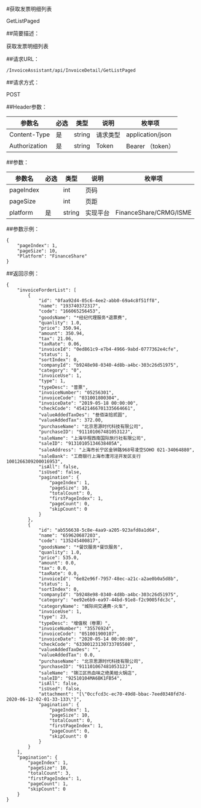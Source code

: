 #获取发票明细列表

GetListPaged

##简要描述：

获取发票明细列表

##请求URL：

    /InvoiceAssistant/api/InvoiceDetail/GetListPaged

##请求方式：

POST

##Header参数：

|  参数名 | 必选  | 类型  | 说明  | 枚举项  |
| ------------ | ------------ | ------------ | ------------ | ------------|
| Content-Type  |  是 | string  |  请求类型 | application/json|
| Authorization  |  是 | string  |  Token | Bearer （token）|

##参数：

|  参数名 | 必选  | 类型  | 说明  | 枚举项  |
| ------------ | ------------ | ------------ | ------------ | ------------|
| pageIndex  |   | int  | 页码 ||
| pageSize  |  | int  | 页距 ||
| platform  | 是  | string  | 实现平台 | FinanceShare/CRMG/ISME|

##参数示例：

    {
        "pageIndex": 1,
        "pageSize": 10,
        "Platform": "FinanceShare"
    }

##返回示例：

    {
        "invoiceForderList": [
            {
                "id": "0faa92d4-05c6-4ee2-abb0-69a4c8f51ff8",
                "name": "193740372317",
                "code": "166065256453",
                "goodsName": "*经纪代理服务*退票费",
                "quanlity": 1.0,
                "price": 350.94,
                "amount": 350.94,
                "tax": 21.06,
                "taxRate": 0.06,
                "invoiceId": "0ed861c9-e7b4-4966-9abd-0777362e4cfe",
                "status": 1,
                "sortIndex": 0,
                "companyId": "b9248e98-0340-4d8b-a4bc-303c26d51975",
                "category": "0",
                "invoiceUse": 1,
                "type": 1,
                "typeDesc": "普票",
                "invoiceNumber": "05256301",
                "invoiceCode": "031001800304",
                "invoiceDate": "2019-05-18 00:00:00",
                "checkCode": "45421466701335664661",
                "valueAddedTaxDes": "叁佰柒拾贰圆",
                "valueAddedTax": 372.00,
                "purchaseName": "北京思源时代科技有限公司",
                "purchaseID": "91110106748105312J",
                "saleName": "上海华程西南国际旅行社有限公司",
                "saleID": "91310105134638405A",
                "saleAddress": "上海市长宁区金钟路968号凌空SOHO 021-34064880",
                "saleBank": "工商银行上海市漕河泾开发区支行 1001266309200016953",
                "isAll": false,
                "isUsed": false,
                "pagination": {
                    "pageIndex": 1,
                    "pageSize": 10,
                    "totalCount": 0,
                    "firstPageIndex": 1,
                    "pageCount": 0,
                    "skipCount": 0
                }
            },
            {
                "id": "ab556638-5c8e-4aa9-a205-923afd8a1d64",
                "name": "659620687203",
                "code": "135245400817",
                "goodsName": "*餐饮服务*餐饮服务",
                "quanlity": 1.0,
                "price": 535.0,
                "amount": 0.0,
                "tax": 0.0,
                "taxRate": 0.0,
                "invoiceId": "6e82e96f-7957-48ec-a21c-a2ae0b0a5d8b",
                "status": 1,
                "sortIndex": 0,
                "companyId": "b9248e98-0340-4d8b-a4bc-303c26d51975",
                "category": "ee92e6b9-ea97-44bd-91e8-f2c9005fdc3c",
                "categoryName": "城际间交通费-火车",
                "invoiceUse": 1,
                "type": 23,
                "typeDesc": "增值税（卷票）",
                "invoiceNumber": "35576924",
                "invoiceCode": "051001900107",
                "invoiceDate": "2020-05-14 00:00:00",
                "checkCode": "63300123130733705508",
                "valueAddedTaxDes": "",
                "valueAddedTax": 0.0,
                "purchaseName": "北京思源时代科技有限公司",
                "purchaseID": "91110106748105312J",
                "saleName": "锦江区热血味之绝美蛙火锅店",
                "saleID": "92510104MA6BK1FB54",
                "isAll": false,
                "isUsed": false,
                "attachment": "[\"0ccfcd3c-ec70-49d8-bbac-7eed0348fd7d-2020-06-12-02-01-33-133\"]",
                "pagination": {
                    "pageIndex": 1,
                    "pageSize": 10,
                    "totalCount": 0,
                    "firstPageIndex": 1,
                    "pageCount": 0,
                    "skipCount": 0
                }
            }
        ],
        "pagination": {
            "pageIndex": 1,
            "pageSize": 10,
            "totalCount": 3,
            "firstPageIndex": 1,
            "pageCount": 1,
            "skipCount": 0
        }
    }
